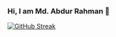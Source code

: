### Hi, I am Md. Abdur Rahman 👋
<a href="https://git.io/streak-stats"><img src="https://github-readme-streak-stats.herokuapp.com?user=https%3A%2F%2Fgithub.com%2FArahman75" alt="GitHub Streak" /></a>
<!--
**Arahman75/Arahman75** is a ✨ _special_ ✨ repository because its `README.md` (this file) appears on your GitHub profile.

Here are some ideas to get you started:

- 🔭 I’m currently working on ...
- 🌱 I’m currently learning ...
- 👯 I’m looking to collaborate on ...
- 🤔 I’m looking for help with ...
- 💬 Ask me about ...
- 📫 How to reach me: ...
- 😄 Pronouns: ...
- ⚡ Fun fact: ...
-->
